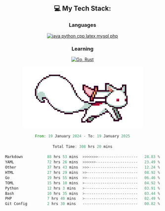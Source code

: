 
<div align="center">
<br>

## 💻 My Tech Stack:

### Languages

[![java python cpp latex mysql php](https://skillicons.dev/icons?i=java,python,cpp,latex,mysql,php)](https://skillicons.dev)

### Learning

[![Go, Rust](https://skillicons.dev/icons?i=go,rust)](https://skillicons.dev)

<center>

<img src="kyubey.gif" alt="Alt-Text" title="" >

</center>


<!--START_SECTION:waka-->

```rust
From: 19 January 2024 - To: 19 January 2025

Total Time: 308 hrs 20 mins

Markdown           88 hrs 53 mins  >>>>>>>------------------   28.83 %
YAML               72 hrs 26 mins  >>>>>>-------------------   23.49 %
Other              37 hrs 43 mins  >>>----------------------   12.24 %
HTML               27 hrs 29 mins  >>-----------------------   08.92 %
Go                 19 hrs 55 mins  >>-----------------------   06.46 %
TOML               15 hrs 10 mins  >------------------------   04.92 %
Python             12 hrs 3 mins   >------------------------   03.91 %
Bash               10 hrs 35 mins  >------------------------   03.44 %
PHP                7 hrs 40 mins   >------------------------   02.49 %
Git Config         2 hrs 30 mins   -------------------------   00.82 %
```

<!--END_SECTION:waka-->
